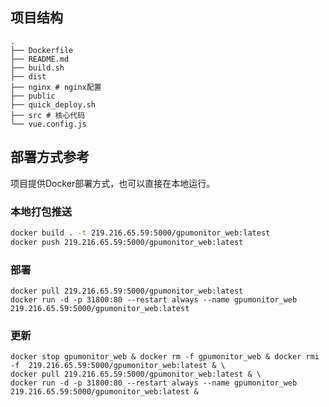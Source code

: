 ## 项目结构

```shell
.
├── Dockerfile
├── README.md
├── build.sh
├── dist
├── nginx # nginx配置
├── public
├── quick_deploy.sh
├── src # 核心代码
└── vue.config.js

```

## 部署方式参考

项目提供Docker部署方式，也可以直接在本地运行。

### 本地打包推送

```sh
docker build . -t 219.216.65.59:5000/gpumonitor_web:latest
docker push 219.216.65.59:5000/gpumonitor_web:latest
```

### 部署

```shell
docker pull 219.216.65.59:5000/gpumonitor_web:latest
docker run -d -p 31800:80 --restart always --name gpumonitor_web  219.216.65.59:5000/gpumonitor_web:latest
```

### 更新

```shell
docker stop gpumonitor_web & docker rm -f gpumonitor_web & docker rmi -f  219.216.65.59:5000/gpumonitor_web:latest & \
docker pull 219.216.65.59:5000/gpumonitor_web:latest & \
docker run -d -p 31800:80 --restart always --name gpumonitor_web  219.216.65.59:5000/gpumonitor_web:latest &
```
